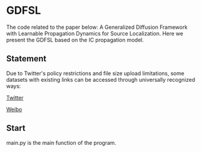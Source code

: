 # GDFSL

The code related to the paper below: A Generalized Diffusion Framework with Learnable Propagation Dynamics for Source Localization.
Here we present the GDFSL based on the IC propagation model.

## Statement
Due to Twitter's policy restrictions and file size upload limitations, some datasets with existing links can be accessed through universally recognized ways:

[Twitter](https://www.dropbox.com/s/7ewzdrbelpmrnxu/rumdetect2017.zip)

[Weibo](https://www.dropbox.com/s/46r50ctrfa0ur1o/rumdect.zip?dl=0)

## Start

main.py is the main function of the program.
